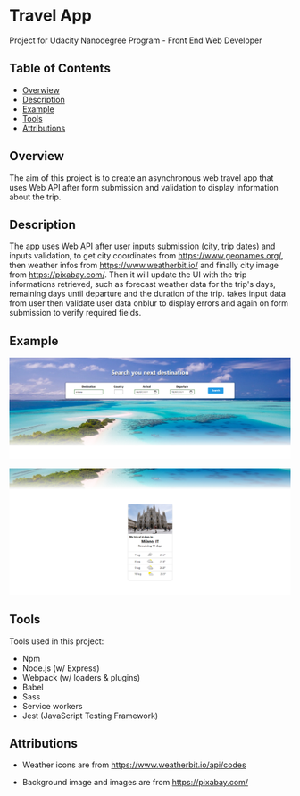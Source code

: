# Travel App
Project for Udacity Nanodegree Program - Front End Web Developer

## Table of Contents

* [Overwiew](#overview)
* [Description](#description)
* [Example](#example)
* [Tools](#tools)
* [Attributions](#attributions)


## Overview
The aim of this project is to create an asynchronous web travel app that uses Web API after form submission and validation to display information about the trip.


## Description
The app uses Web API after user inputs submission (city, trip dates) and inputs validation, to get city coordinates from https://www.geonames.org/, then weather infos from https://www.weatherbit.io/ and finally city image from https://pixabay.com/.
Then it will update the UI with the trip informations retrieved, such as forecast weather data for the trip's days, remaining days until departure and the duration of the trip. takes input data from user then validate user data onblur to display errors and again on form submission to verify required fields.


## Example

![example part1](/example1-1.png)

![example part2](/example1-2.png)

## Tools
Tools used in this project:
- Npm
- Node.js (w/ Express)
- Webpack (w/ loaders & plugins)
- Babel
- Sass
- Service workers
- Jest (JavaScript Testing Framework)


## Attributions
- Weather icons are from https://www.weatherbit.io/api/codes

- Background image and images are from https://pixabay.com/
